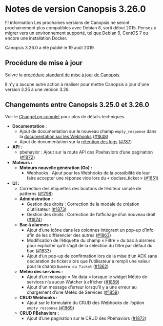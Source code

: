 # Notes de version Canopsis 3.26.0

!!! information
    Les prochaines versions de Canopsis ne seront prochainement plus compatibles avec Debian 8, sorti début 2015. Pensez à migrer vers un environnement supporté, tel que Debian 9, CentOS 7 ou encore une installation Docker.

Canopsis 3.26.0 a été publié le 19 août 2019.

## Procédure de mise à jour

Suivre la [procédure standard de mise à jour de Canopsis](../guide-administration/mise-a-jour/index.md).

Il n'y a aucune autre action à réaliser pour mettre Canopsis à jour d'une version 3.25 à une version 3.26.

## Changements entre Canopsis 3.25.0 et 3.26.0

Voir le [ChangeLog complet](https://git.canopsis.net/canopsis/canopsis/blob/develop/CHANGELOG.md) pour plus de détails techniques.

*  **Documentation :**
    *  Ajout de documentation sur le nouveau champ `empty_response` dans la [documentation sur les Webhooks](../guide-administration/webhooks/index.md ) ([#1848](https://git.canopsis.net/canopsis/canopsis/issues/1848))
    *  Ajout de documentation sur la [rétention des logs](../guide-administration/gestion-services/retention-des-logs.md  ) ([#787](https://git.canopsis.net/canopsis/canopsis/issues/787))
*  **API :**
    *  pbehavior : Ajout sur la route API des Pbehaviors d’une pagination ([#1872](https://git.canopsis.net/canopsis/canopsis/issues/1872))
*  **Moteurs :**
    *  **Moteurs nouvelle génération (Go) :**
        *  Webhooks : Ajout pour les Webhooks de la possibilité de leur faire accepter une réponse vide lors du « declare_ticket » ([#1851](https://git.canopsis.net/canopsis/canopsis/issues/1851))
*  **UI :**
    *  Correction des étiquettes des boutons de l’éditeur simple de patterns  ([#1798](https://git.canopsis.net/canopsis/canopsis/issues/1798))
    *  **Administration :**
        *  Gestion des droits : Correction de la modale de création d’utilisateur ([#1873](https://git.canopsis.net/canopsis/canopsis/issues/1873))
        *  Gestion des droits : Correction de l’affichage d’un nouveau droit ([#1874](https://git.canopsis.net/canopsis/canopsis/issues/1874))
    *  **Bac à alarmes :**
        *  Ajout d’une icône dans les colonnes intégrant un pop-up d’info afin de les différencier des autres ([#1863](https://git.canopsis.net/canopsis/canopsis/issues/1863))
        *  Modification de l’étiquette du champ « Filtre » du bac à alarmes pour expliciter qu’il s’agit de la sélection du filtre par défaut du bac ([#1833](https://git.canopsis.net/canopsis/canopsis/issues/1833))
        *  Ajout d’un pop-up de confirmation lors de la mise d’un ACK sans déclaration de ticket alors que l’utilisateur a rempli une valeur pour le champ `Numéro du Ticket` ([#1862](https://git.canopsis.net/canopsis/canopsis/issues/1862))
    *  **Météo des services :**
        *  Ajout d’un message « No data » lorsque le widget Météo de services n’a aucun Watcher à afficher ([#1859](https://git.canopsis.net/canopsis/canopsis/issues/1859))
        *  Ajout d'un message d’erreur lorsqu’il y a une erreur au chargement d’une Météo de Services  ([#1859](https://git.canopsis.net/canopsis/canopsis/issues/1859))
    *  **CRUD Webhooks :**
        *  Ajout sur le formulaire du CRUD des Webhooks de l’option `empty_response` ([#1869](https://git.canopsis.net/canopsis/canopsis/issues/1869))
    *  **CRUD PBehaviors :**
        *  Ajout d’une pagination sur le CRUD des Pbehaviors ([#1872](https://git.canopsis.net/canopsis/canopsis/issues/1872))
